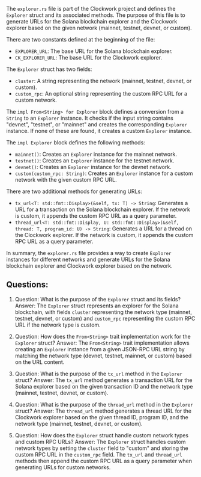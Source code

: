 The `explorer.rs` file is part of the Clockwork project and defines the `Explorer` struct and its associated methods. The purpose of this file is to generate URLs for the Solana blockchain explorer and the Clockwork explorer based on the given network (mainnet, testnet, devnet, or custom).

There are two constants defined at the beginning of the file:
- `EXPLORER_URL`: The base URL for the Solana blockchain explorer.
- `CK_EXPLORER_URL`: The base URL for the Clockwork explorer.

The `Explorer` struct has two fields:
- `cluster`: A string representing the network (mainnet, testnet, devnet, or custom).
- `custom_rpc`: An optional string representing the custom RPC URL for a custom network.

The `impl From<String> for Explorer` block defines a conversion from a `String` to an `Explorer` instance. It checks if the input string contains "devnet", "testnet", or "mainnet" and creates the corresponding `Explorer` instance. If none of these are found, it creates a custom `Explorer` instance.

The `impl Explorer` block defines the following methods:
- `mainnet()`: Creates an `Explorer` instance for the mainnet network.
- `testnet()`: Creates an `Explorer` instance for the testnet network.
- `devnet()`: Creates an `Explorer` instance for the devnet network.
- `custom(custom_rpc: String)`: Creates an `Explorer` instance for a custom network with the given custom RPC URL.

There are two additional methods for generating URLs:
- `tx_url<T: std::fmt::Display>(&self, tx: T) -> String`: Generates a URL for a transaction on the Solana blockchain explorer. If the network is custom, it appends the custom RPC URL as a query parameter.
- `thread_url<T: std::fmt::Display, U: std::fmt::Display>(&self, thread: T, program_id: U) -> String`: Generates a URL for a thread on the Clockwork explorer. If the network is custom, it appends the custom RPC URL as a query parameter.

In summary, the `explorer.rs` file provides a way to create `Explorer` instances for different networks and generate URLs for the Solana blockchain explorer and Clockwork explorer based on the network.
## Questions: 
 1. Question: What is the purpose of the `Explorer` struct and its fields?
   Answer: The `Explorer` struct represents an explorer for the Solana blockchain, with fields `cluster` representing the network type (mainnet, testnet, devnet, or custom) and `custom_rpc` representing the custom RPC URL if the network type is custom.

2. Question: How does the `From<String>` trait implementation work for the `Explorer` struct?
   Answer: The `From<String>` trait implementation allows creating an `Explorer` instance from a given JSON-RPC URL string by matching the network type (devnet, testnet, mainnet, or custom) based on the URL content.

3. Question: What is the purpose of the `tx_url` method in the `Explorer` struct?
   Answer: The `tx_url` method generates a transaction URL for the Solana explorer based on the given transaction ID and the network type (mainnet, testnet, devnet, or custom).

4. Question: What is the purpose of the `thread_url` method in the `Explorer` struct?
   Answer: The `thread_url` method generates a thread URL for the Clockwork explorer based on the given thread ID, program ID, and the network type (mainnet, testnet, devnet, or custom).

5. Question: How does the `Explorer` struct handle custom network types and custom RPC URLs?
   Answer: The `Explorer` struct handles custom network types by setting the `cluster` field to "custom" and storing the custom RPC URL in the `custom_rpc` field. The `tx_url` and `thread_url` methods then append the custom RPC URL as a query parameter when generating URLs for custom networks.
    